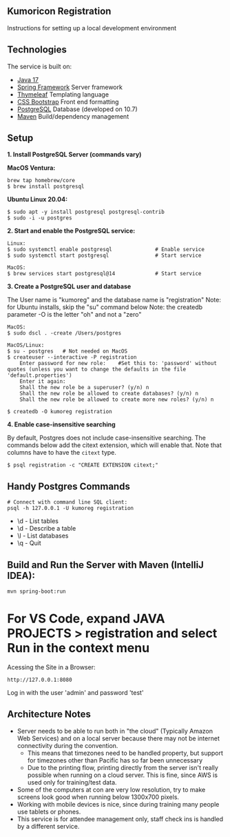 Kumoricon Registration
----------------------
Instructions for setting up a local development environment

Technologies
------------
The service is built on:
  - [Java 17](https://openjdk.java.net/projects/jdk/17/)
  - [Spring Framework](https://docs.spring.io/spring/docs/5.1.3.RELEASE/spring-framework-reference/) Server framework
  - [Thymeleaf](https://www.thymeleaf.org/doc/tutorials/2.1/thymeleafspring.html) Templating language
  - [CSS Bootstrap](https://getbootstrap.com/docs/3.4/css/) Front end formatting
  - [PostgreSQL](https://www.postgresql.org/) Database (developed on 10.7)
  - [Maven](https://maven.apache.org/index.html) Build/dependency management


Setup
-----
**1. Install PostgreSQL Server (commands vary)**

**MacOS Ventura:**
```
brew tap homebrew/core
$ brew install postgresql
```

**Ubuntu Linux 20.04:**
```
$ sudo apt -y install postgresql postgresql-contrib
$ sudo -i -u postgres

```

**2. Start and enable the PostgreSQL service:**
```
Linux:
$ sudo systemctl enable postgresql              # Enable service
$ sudo systemctl start postgresql               # Start service

MacOS:
$ brew services start postgresql@14             # Start service
```


**3. Create a PostgreSQL user and database**

The User name is "kumoreg" and the database name is "registration"
Note: for Ubuntu installs, skip the "su" command below
Note: the createdb parameter -O is the letter "oh" and not a "zero"
```
MacOS:
$ sudo dscl . -create /Users/postgres

MacOS/Linux:
$ su - postgres   # Not needed on MacOS
$ createuser --interactive -P registration
    Enter password for new role:    #Set this to: 'password' without quotes (unless you want to change the defaults in the file 'default.properties')
    Enter it again:
    Shall the new role be a superuser? (y/n) n
    Shall the new role be allowed to create databases? (y/n) n
    Shall the new role be allowed to create more new roles? (y/n) n

$ createdb -O kumoreg registration
```

**4. Enable case-insensitive searching**

By default, Postgres does not include case-insensitive searching. The commands below add the
citext extension, which will enable that. Note that columns have to have the `citext` type.

```
$ psql registration -c "CREATE EXTENSION citext;"
```

Handy Postgres Commands
-----------------------
```
# Connect with command line SQL client:
psql -h 127.0.0.1 -U kumoreg registration
```
- \d - List tables
- \d <tablename> - Describe a table
- \l - List databases
- \q - Quit


Build and Run the Server with Maven (IntelliJ IDEA):
------------------------------------
```
mvn spring-boot:run
```
# For VS Code, expand JAVA PROJECTS > registration and select Run in the context menu

Acessing the Site in a Browser:
```
http://127.0.0.1:8080
```
Log in with the user 'admin' and password 'test'

Architecture Notes
------------------
- Server needs to be able to run both in "the cloud" (Typically Amazon Web Services)
and on a local server because there may not be internet connectivity during the
convention.
  - This means that timezones need to be handled property, but support for timezones
  other than Pacific has so far been unnecessary
  - Due to the printing flow, printing directly from the server isn't really possible
  when running on a cloud server. This is fine, since AWS is used only for
  training/test data.
- Some of the computers at con are very low resolution, try to make screens look
  good when running below 1300x700 pixels.
- Working with mobile devices is nice, since during training many people use
  tablets or phones.
- This service is for attendee management only, staff check ins is handled by a
  different service.
